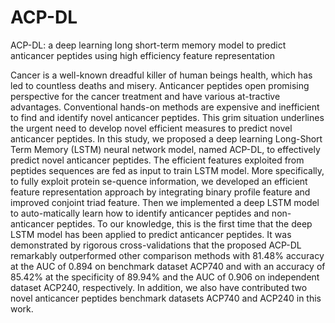 # ACP-DL
ACP-DL: a deep learning long short-term memory model to predict anticancer peptides using high efficiency feature representation

Cancer is a well-known dreadful killer of human beings health, which has led to countless deaths and misery. Anticancer peptides open promising perspective for the cancer treatment and have various at-tractive advantages. Conventional hands-on methods are expensive and inefficient to find and identify novel anticancer peptides. This grim situation underlines the urgent need to develop novel efficient measures to predict novel anticancer peptides. In this study, we proposed a deep learning Long-Short Term Memory (LSTM) neural network model, named ACP-DL, to effectively predict novel anticancer peptides. The efficient features exploited from peptides sequences are fed as input to train LSTM model. More specifically, to fully exploit protein se-quence information, we developed an efficient feature representation approach by integrating binary profile feature and improved conjoint triad feature. Then we implemented a deep LSTM model to auto-matically learn how to identify anticancer peptides and non-anticancer peptides. To our knowledge, this is the first time that the deep LSTM model has been applied to predict anticancer peptides. It was demonstrated by rigorous cross-validations that the proposed ACP-DL remarkably outperformed other comparison methods with 81.48% accuracy at the AUC of 0.894 on benchmark dataset ACP740 and with an accuracy of 85.42% at the specificity of 89.94% and the AUC of 0.906 on independent dataset ACP240, respectively. In addition, we also have contributed two novel anticancer peptides benchmark datasets ACP740 and ACP240 in this work.
